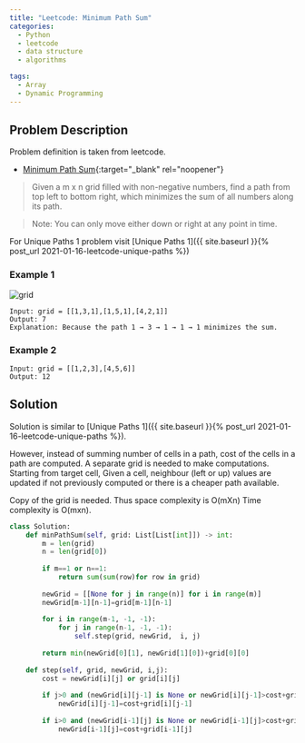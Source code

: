 ```yaml
---
title: "Leetcode: Minimum Path Sum"
categories:
  - Python
  - leetcode
  - data structure
  - algorithms

tags:
  - Array
  - Dynamic Programming
---
```


## Problem Description

Problem definition is taken from leetcode. 
- [Minimum Path Sum](https://leetcode.com/problems/minimum-path-sum/ "Go to leetcode"){:target="_blank" rel="noopener"}

> Given a m x n grid filled with non-negative numbers, find a path from top left to bottom right, which minimizes the sum of all numbers along its path.

> Note: You can only move either down or right at any point in time.

For Unique Paths 1 problem visit [Unique Paths 1]({{ site.baseurl }}{% post_url 2021-01-16-leetcode-unique-paths %})

### Example 1
![grid](https://assets.leetcode.com/uploads/2020/11/05/minpath.jpg)
```
Input: grid = [[1,3,1],[1,5,1],[4,2,1]]
Output: 7
Explanation: Because the path 1 → 3 → 1 → 1 → 1 minimizes the sum.
```

### Example 2
```
Input: grid = [[1,2,3],[4,5,6]]
Output: 12
```

## Solution

Solution is similar to [Unique Paths 1]({{ site.baseurl }}{% post_url 2021-01-16-leetcode-unique-paths %}).

However, instead of summing number of cells in a path, cost of the cells in a path are computed.
A separate grid is needed to make computations. Starting from target cell, Given a cell, neighbour (left or up) 
values are updated if not previously computed or there is a cheaper path available.

Copy of the grid is needed. Thus space complexity is O(mXn)
Time complexity is O(mxn).

```python
class Solution:
    def minPathSum(self, grid: List[List[int]]) -> int:
        m = len(grid)
        n = len(grid[0])
        
        if m==1 or n==1:
            return sum(sum(row)for row in grid)
        
        newGrid = [[None for j in range(n)] for i in range(m)]
        newGrid[m-1][n-1]=grid[m-1][n-1]
        
        for i in range(m-1, -1, -1):
            for j in range(n-1, -1, -1):
                self.step(grid, newGrid,  i, j)
        
        return min(newGrid[0][1], newGrid[1][0])+grid[0][0]
    
    def step(self, grid, newGrid, i,j):
        cost = newGrid[i][j] or grid[i][j]
        
        if j>0 and (newGrid[i][j-1] is None or newGrid[i][j-1]>cost+grid[i][j-1]):
            newGrid[i][j-1]=cost+grid[i][j-1]
            
        if i>0 and (newGrid[i-1][j] is None or newGrid[i-1][j]>cost+grid[i-1][j]):
            newGrid[i-1][j]=cost+grid[i-1][j]
```

